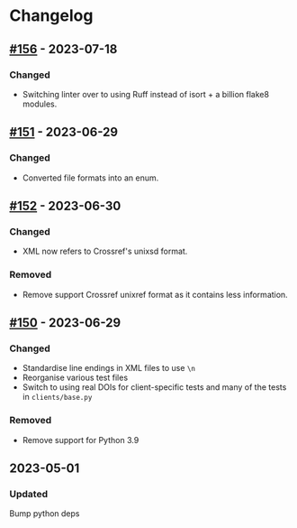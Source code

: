 # Changelog

## [#156](https://github.com/kbase/credit_engine/pull/156) - 2023-07-18

### Changed

- Switching linter over to using Ruff instead of isort + a billion flake8 modules.


## [#151](https://github.com/kbase/credit_engine/pull/151) - 2023-06-29

### Changed

- Converted file formats into an enum.


## [#152](https://github.com/kbase/credit_engine/pull/152) - 2023-06-30

### Changed

- XML now refers to Crossref's unixsd format.

### Removed

- Remove support Crossref unixref format as it contains less information.


## [#150](https://github.com/kbase/credit_engine/pull/150) - 2023-06-29

### Changed

- Standardise line endings in XML files to use `\n`
- Reorganise various test files
- Switch to using real DOIs for client-specific tests and many of the tests in `clients/base.py`

### Removed

- Remove support for Python 3.9


## 2023-05-01

### Updated

Bump python deps

